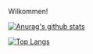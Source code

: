 Wilkommen! 

[![Anurag's github stats](https://github-readme-stats.vercel.app/api?username=ConorMFinn&theme=dark)](https://github.com/anuraghazra/github-readme-stats)

[![Top Langs](https://github-readme-stats.vercel.app/api/top-langs/?username=ConorMFinn&layout=compact)](https://github.com/anuraghazra/github-readme-stats)
